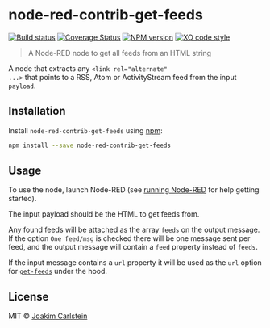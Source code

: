 # node-red-contrib-get-feeds

[![Build status][travis-image]][travis-url] [![Coverage Status][coveralls-image]][coveralls-url] [![NPM version][npm-image]][npm-url] [![XO code style][codestyle-image]][codestyle-url]

> A Node-RED node to get all feeds from an HTML string

A node that extracts any <code>&lt;link rel=&quot;alternate&quot; ...&gt;</code> that points to
a RSS, Atom or ActivityStream feed from the input <code>payload</code>.

## Installation

Install `node-red-contrib-get-feeds` using [npm](https://www.npmjs.com/):

```bash
npm install --save node-red-contrib-get-feeds
```

## Usage

To use the node, launch Node-RED (see [running Node-RED](http://nodered.org/docs/getting-started/running.html) for help getting started).

The input payload should be the HTML to get feeds from.

Any found feeds will be attached as the array <code>feeds</code> on the output message.
If the option <code>One feed/msg</code> is checked there will be one message sent per feed,
and the output message will contain a <code>feed</code> property instead of <code>feeds</code>.

If the input message contains a <code>url</code> property it will be used as
the <code>url</code> option for <a href="https://www.npmjs.com/package/get-feeds"><code>get-feeds</code></a> under the hood.

## License

MIT © [Joakim Carlstein](http://joakim.beng.se)

[npm-url]: https://npmjs.org/package/node-red-contrib-get-feeds
[npm-image]: https://badge.fury.io/js/node-red-contrib-get-feeds.svg
[travis-url]: https://travis-ci.org/joakimbeng/node-red-contrib-get-feeds
[travis-image]: https://travis-ci.org/joakimbeng/node-red-contrib-get-feeds.svg?branch=master
[coveralls-url]: https://coveralls.io/github/joakimbeng/node-red-contrib-get-feeds?branch=master
[coveralls-image]: https://coveralls.io/repos/github/joakimbeng/node-red-contrib-get-feeds/badge.svg?branch=master
[codestyle-url]: https://github.com/sindresorhus/xo
[codestyle-image]: https://img.shields.io/badge/code%20style-XO-5ed9c7.svg?style=flat
